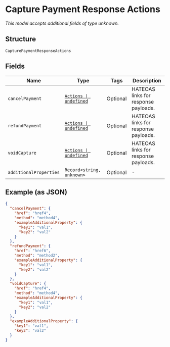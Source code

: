 
# Capture Payment Response Actions

*This model accepts additional fields of type unknown.*

## Structure

`CapturePaymentResponseActions`

## Fields

| Name | Type | Tags | Description |
|  --- | --- | --- | --- |
| `cancelPayment` | [`Actions \| undefined`](../../doc/models/actions.md) | Optional | HATEOAS links for response payloads. |
| `refundPayment` | [`Actions \| undefined`](../../doc/models/actions.md) | Optional | HATEOAS links for response payloads. |
| `voidCapture` | [`Actions \| undefined`](../../doc/models/actions.md) | Optional | HATEOAS links for response payloads. |
| `additionalProperties` | `Record<string, unknown>` | Optional | - |

## Example (as JSON)

```json
{
  "cancelPayment": {
    "href": "href4",
    "method": "method4",
    "exampleAdditionalProperty": {
      "key1": "val1",
      "key2": "val2"
    }
  },
  "refundPayment": {
    "href": "href6",
    "method": "method2",
    "exampleAdditionalProperty": {
      "key1": "val1",
      "key2": "val2"
    }
  },
  "voidCapture": {
    "href": "href4",
    "method": "method4",
    "exampleAdditionalProperty": {
      "key1": "val1",
      "key2": "val2"
    }
  },
  "exampleAdditionalProperty": {
    "key1": "val1",
    "key2": "val2"
  }
}
```


